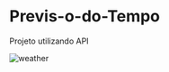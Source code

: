 # Previs-o-do-Tempo
Projeto utilizando API

![weather](https://user-images.githubusercontent.com/110636549/192047747-549e7733-a737-45d8-82fe-78e66b5d9b8c.png)
